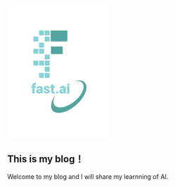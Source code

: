 

![Image of fast.ai logo](images/logo.png)

## This is my blog！

Welcome to my blog and I will share my learnning of AI.

